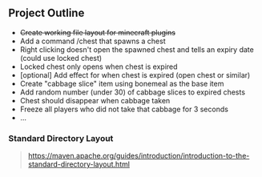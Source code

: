 ## Project Outline
- ~~Create working file layout for minecraft plugins~~
- Add a command /chest that spawns a chest
- Right clicking doesn't open the spawned chest and tells an expiry date (could use locked chest)
- Locked chest only opens when chest is expired
- [optional] Add effect for when chest is expired (open chest or similar)
- Create "cabbage slice" item using bonemeal as the base item
- Add random number (under 30) of cabbage slices to expired chests
- Chest should disappear when cabbage taken
- Freeze all players who did not take that cabbage for 3 seconds
- ...

### Standard Directory Layout
> https://maven.apache.org/guides/introduction/introduction-to-the-standard-directory-layout.html
